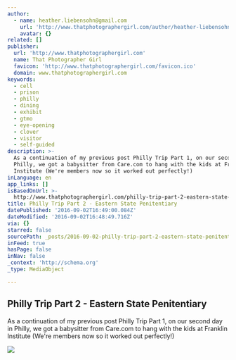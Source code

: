 ```yaml
---
author:
  - name: heather.liebensohn@gmail.com
    url: 'http://www.thatphotographergirl.com/author/heather-liebensohngmail-com/'
    avatar: {}
related: []
publisher:
  url: 'http://www.thatphotographergirl.com'
  name: That Photographer Girl
  favicon: 'http://www.thatphotographergirl.com/favicon.ico'
  domain: www.thatphotographergirl.com
keywords:
  - cell
  - prison
  - philly
  - dining
  - exhibit
  - gtmo
  - eye-opening
  - clover
  - visitor
  - self-guided
description: >-
  As a continuation of my previous post Philly Trip Part 1, on our second day in
  Philly, we got a babysitter from Care.com to hang with the kids at Franklin
  Institute (We're members now so it worked out perfectly!)
inLanguage: en
app_links: []
isBasedOnUrl: >-
  http://www.thatphotographergirl.com/philly-trip-part-2-eastern-state-penitentiary/
title: Philly Trip Part 2 - Eastern State Penitentiary
datePublished: '2016-09-02T16:49:00.084Z'
dateModified: '2016-09-02T16:48:49.716Z'
via: {}
starred: false
sourcePath: _posts/2016-09-02-philly-trip-part-2-eastern-state-penitentiary.md
inFeed: true
hasPage: false
inNav: false
_context: 'http://schema.org'
_type: MediaObject

---
```

<article style=""><h1>Philly Trip Part 2 - Eastern State Penitentiary</h1><p>As a continuation of my previous post Philly Trip Part 1, on our second day in Philly, we got a babysitter from Care.com to hang with the kids at Franklin Institute (We're members now so it worked out perfectly!)</p><img src="http://i0.wp.com/www.thatphotographergirl.com/wp-content/uploads/2016/09/DSC_2386-med.jpg?fit=801%2C1200" /></article>